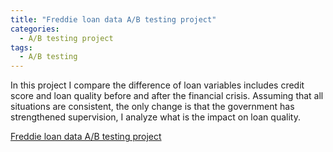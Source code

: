 ```yaml
---
title: "Freddie loan data A/B testing project"
categories:
  - A/B testing project
tags:
  - A/B testing
---
```


In this project I compare the difference of loan variables includes credit score and loan quality before and after the financial crisis.
Assuming that all situations are consistent, the only change is that the government has strengthened supervision, I analyze what is the impact on loan quality.

[Freddie loan data A/B testing project](https://github.com/Xinyun-Zhu/Freddie-loan-data-A-B-testing-project)
